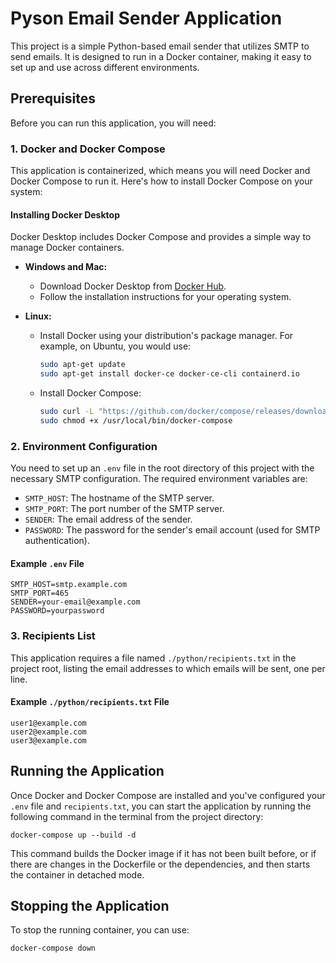 # Pyson Email Sender Application

This project is a simple Python-based email sender that utilizes SMTP to send emails. It is designed to run in a Docker container, making it easy to set up and use across different environments.

## Prerequisites

Before you can run this application, you will need:

### 1. Docker and Docker Compose

This application is containerized, which means you will need Docker and Docker Compose to run it. Here's how to install Docker Compose on your system:

#### Installing Docker Desktop

Docker Desktop includes Docker Compose and provides a simple way to manage Docker containers.

- **Windows and Mac:**
  - Download Docker Desktop from [Docker Hub](https://www.docker.com/products/docker-desktop).
  - Follow the installation instructions for your operating system.

- **Linux:**
  - Install Docker using your distribution's package manager. For example, on Ubuntu, you would use:
    ```bash
    sudo apt-get update
    sudo apt-get install docker-ce docker-ce-cli containerd.io
    ```
  - Install Docker Compose:
    ```bash
    sudo curl -L "https://github.com/docker/compose/releases/download/1.29.2/docker-compose-$(uname -s)-$(uname -m)" -o /usr/local/bin/docker-compose
    sudo chmod +x /usr/local/bin/docker-compose
    ```

### 2. Environment Configuration

You need to set up an `.env` file in the root directory of this project with the necessary SMTP configuration. The required environment variables are:

- `SMTP_HOST`: The hostname of the SMTP server.
- `SMTP_PORT`: The port number of the SMTP server.
- `SENDER`: The email address of the sender.
- `PASSWORD`: The password for the sender's email account (used for SMTP authentication).

#### Example `.env` File

```env
SMTP_HOST=smtp.example.com
SMTP_PORT=465
SENDER=your-email@example.com
PASSWORD=yourpassword
```

### 3. Recipients List

This application requires a file named `./python/recipients.txt` in the project root, listing the email addresses to which emails will be sent, one per line.

#### Example `./python/recipients.txt` File

```recipients
user1@example.com
user2@example.com
user3@example.com
```

## Running the Application

Once Docker and Docker Compose are installed and you've configured your `.env` file and `recipients.txt`, 
you can start the application by running the following command in the terminal from the project directory:

```start
docker-compose up --build -d
```

This command builds the Docker image if it has not been built before, 
or if there are changes in the Dockerfile or the dependencies, 
and then starts the container in detached mode.

## Stopping the Application

To stop the running container, you can use:

```stop
docker-compose down
```

